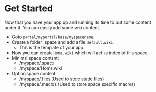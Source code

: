 Get Started
===========

Now that you have your app up and running its time to put some content
under it. You can easily add some wiki content.

-   Goto `portal/myportal/base/myspacename`.
-   Create a folder .space and add a file `default.wiki`
    -   This is the template of your app
-   Now you can create `Home.wiki` which will act as index of this space
-   Minimal space content:
    -   /myspace/.space
    -   /myspace/Home.wiki
-   Option space content:
    -   /myspace/.files (Used to store static files)
    -   /myspace/.macros (Used to store space specific macros)
